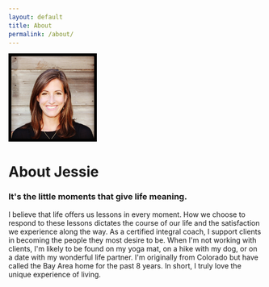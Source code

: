 ```yaml
---
layout: default
title: About
permalink: /about/
---
```


<img class="profile-pic" src="/img/profile.png" width="175" />

# About Jessie

### It's the little moments that give life meaning. 

I believe that life offers us lessons in every moment. How we choose to respond to these lessons dictates the course of our life and the satisfaction we experience along the way. As a certified integral coach, I support clients in becoming the people they most desire to be. When I'm not working with clients, I'm likely to be found on my yoga mat, on a hike with my dog, or on a date with my wonderful life partner. I'm originally from Colorado but have called the Bay Area home for the past 8 years. In short, I truly love the unique experience of living. 
